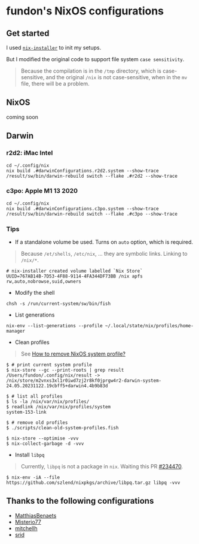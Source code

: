 # fundon's NixOS configurations

## Get started

I used [`nix-installer`](https://github.com/DeterminateSystems/nix-installer) to init my setups.

But I modified the original code to support file system `case sensitivity`.

> Because the compilation is in the `/tmp` directory, which is case-sensitive,
> and the original `/nix` is not case-sensitive, when in the `mv` file,
> there will be a problem.

## NixOS

coming soon

## Darwin

### r2d2: iMac Intel

```console
cd ~/.config/nix
nix build .#darwinConfigurations.r2d2.system --show-trace
/result/sw/bin/darwin-rebuild switch --flake .#r2d2 --show-trace
```

### c3po: Apple M1 13 2020

```console
cd ~/.config/nix
nix build .#darwinConfigurations.c3po.system --show-trace
/result/sw/bin/darwin-rebuild switch --flake .#c3po --show-trace
```

### Tips

* If a standalone volume be used. Turns on `auto` option, which is required.

> Because `/et/shells`, `/etc/nix`, ... they are symbolic links. Linking to `/nix/*`.
```
# nix-installer created volume labelled `Nix Store`
UUID=767AB14B-7D53-4F88-9114-4FA344DF73BB /nix apfs rw,auto,nobrowse,suid,owners
```

* Modify the shell

```console
chsh -s /run/current-system/sw/bin/fish
```

* List generations

```console
nix-env --list-generations --profile ~/.local/state/nix/profiles/home-manager
```

* Clean profiles

> See [How to remove NixOS system profile?](https://discourse.nixos.org/t/how-to-remove-a-nixos-system-profile/6317)

```console
$ # print current system profile
$ nix-store --gc --print-roots | grep result
/Users/fundon/.config/nix/result -> /nix/store/m2vnxs3xl1r0iwd7zj2r8kf0jprgw4r2-darwin-system-24.05.20231122.19cbff5+darwin4.4b9b83d

$ # list all profiles
$ ls -la /nix/var/nix/profiles/
$ readlink /nix/var/nix/profiles/system
system-153-link

$ # remove old profiles
$ ./scripts/clean-old-system-profiles.fish

$ nix-store --optimise -vvv
$ nix-collect-garbage -d -vvv
```

* Install `libpq`

> Currently, `libpq` is not a package in `nix`.
> Waiting this PR [#234470](https://github.com/NixOS/nixpkgs/pull/234470).

```console
$ nix-env -iA --file https://github.com/szlend/nixpkgs/archive/libpq.tar.gz libpq -vvv
```

## Thanks to the following configurations

* [MatthiasBenaets](https://github.com/MatthiasBenaets/nixos-config)
* [Misterio77](https://github.com/Misterio77/nix-config)
* [mitchellh](https://github.com/mitchellh/nixos-config)
* [srid](https://github.com/srid/nixos-config)
